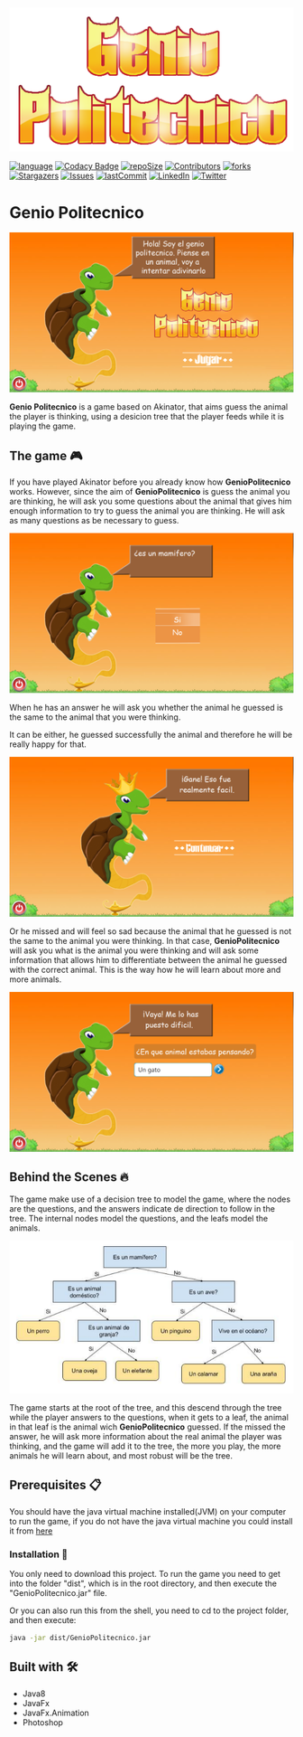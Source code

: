 <div align='center'><img src="./src/Resources/GenioPolitecnico.png" alt="GenioPolitecnico"/></div>

[![language][language-shield]][language-url]
[![Codacy Badge][codacybadge-shield]][codacybadge-url]
[![repoSize][reposize-shield]][repo]
[![Contributors][contributors-shield]][contributors-url]
[![forks][forks-shield]][forks-url]
[![Stargazers][stars-shield]][stars-url]
[![Issues][issues-shield]][issues-url]
[![lastCommit][lastcommit-shield]][lastcommit-url]
[![LinkedIn][linkedin-shield]][linkedin-url]
[![Twitter][twitter-shield]][twitter-url]

# Genio Politecnico

![TheGame](./capturas//Captura1.png)

**Genio Politecnico** is a game based on Akinator, that aims guess the animal the player is thinking, using a desicion tree that the player feeds while it is playing the game.

## The game 🎮

If you have played Akinator before you already know how **GenioPolitecnico** works.
However, since the aim of **GenioPolitecnico** is guess the animal you are thinking, he will ask you some questions about the animal that gives him enough information to try to guess the animal you are thinking. He will ask as many questions as be necessary to guess.

![TheGame](./capturas/Captura2.png)

When he has an answer he will ask you whether the animal he guessed is the same to the animal that you were thinking.

It can be either, he guessed successfully the animal and therefore he will be really happy for that.

![TheGame](./capturas/Captura4.png)

Or he missed and will feel so sad because the animal that he guessed is not the same to the animal you were thinking. In that case, **GenioPolitecnico** will ask you what is the animal you were thinking and will ask some information that allows him to differentiate between the animal he guessed with the correct animal. This is the way how he will learn about more and more animals.

![TheGame](./capturas/Captura5.png)

## Behind the Scenes 🔥

The game make use of a decision tree to model the game, where the nodes are the questions, and the answers indicate de direction to follow in the tree. The internal nodes model the questions, and the leafs model the animals.

<div align='center'><img src="./capturas/arbol.png" alt="DecisionTree"/></div>

The game starts at the root of the tree, and this descend through the tree while the player answers to the questions, when it gets to a leaf, the animal in that leaf is the animal wich **GenioPolitecnico** guessed. If the missed the answer, he will ask more information about the real animal the player was thinking, and the game will add it to the tree, the more you play, the more animals he will learn about, and most robust will be the tree.

## Prerequisites 📋

You should have the java virtual machine installed(JVM) on your computer to run the game, if you do not have the java virtual machine you could install it from [here](https://www.java.com/es/download/)

### Installation 🔧

You only need to download this project.
To run the game you need to get into the folder "dist", which is in the root directory, and then execute the "GenioPolitecnico.jar" file.

Or you can also run this from the shell, you need to cd to the project folder, and then execute:

```bash
java -jar dist/GenioPolitecnico.jar
```

## Built with 🛠️

- Java8
- JavaFx
- JavaFx.Animation
- Photoshop

[language-shield]: https://img.shields.io/badge/Java-v1.8.0-blue?style=plastic
[language-url]: https://www.java.com/es/download/
[codacybadge-shield]: https://img.shields.io/codacy/grade/9e4896b64d2b4bc5984c6f9b774096a4?style=plastic
[codacybadge-url]: https://www.codacy.com/manual/AlexVelezLl/GenioPolitecnico?utm_source=github.com&utm_medium=referral&utm_content=AlexVelezLl/GenioPolitecnico&utm_campaign=Badge_Grade
[reposize-shield]: https://img.shields.io/github/repo-size/AlexVelezLl/GenioPolitecnico?style=plastic
[repo]: https://github.com/AlexVelezLl/GenioPolitecnico
[contributors-shield]: https://img.shields.io/github/contributors/AlexVelezLl/GenioPolitecnico?style=plastic
[contributors-url]: https://github.com/AlexVelezLl/GenioPolitecnico/graphs/contributors
[forks-shield]: https://img.shields.io/github/forks/AlexVelezLl/GenioPolitecnico?style=plastic
[forks-url]: https://github.com/AlexVelezLl/GenioPolitecnico/network/members
[stars-shield]: https://img.shields.io/github/stars/AlexVelezLl/GenioPolitecnico?style=plastic
[stars-url]: https://github.com/AlexVelezLl/GenioPolitecnico/stargazers
[issues-shield]: https://img.shields.io/github/issues/AlexVelezLl/GenioPolitecnico?style=plastic
[issues-url]: https://github.com/AlexVelezLl/GenioPolitecnico/issues
[lastcommit-shield]: https://img.shields.io/github/last-commit/AlexVelezLl/GenioPolitecnico?style=plastic
[lastcommit-url]: https://github.com/AlexVelezLl/GenioPolitecnico/commits
[linkedin-shield]: https://img.shields.io/badge/-LinkedIn-black.svg?style=plastic&logo=linkedin&colorB=555
[linkedin-url]: https://www.linkedin.com/in/alex-velez-llaque-4b3327191/
[twitter-shield]: https://img.shields.io/twitter/follow/AlexVelezLl?label=Follow&style=social
[twitter-url]: https://twitter.com/AlexVelezLl
